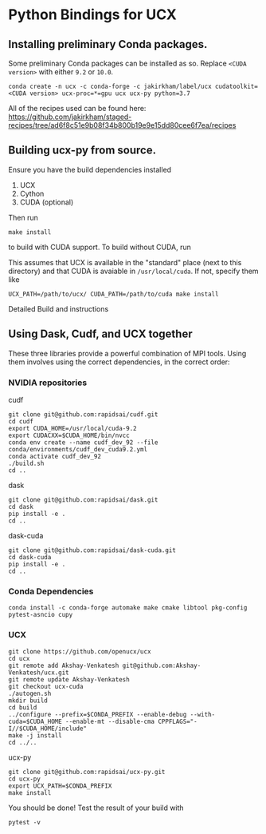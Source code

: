 # Python Bindings for UCX

## Installing preliminary Conda packages.

Some preliminary Conda packages can be installed as so. Replace `<CUDA
version>` with either `9.2` or `10.0`.

```
conda create -n ucx -c conda-forge -c jakirkham/label/ucx cudatoolkit=<CUDA version> ucx-proc=*=gpu ucx ucx-py python=3.7
```

All of the recipes used can be found here: https://github.com/jakirkham/staged-recipes/tree/ad6f8c51e9b08f34b800b19e9e15dd80cee6f7ea/recipes

## Building ucx-py from source.

Ensure you have the build dependencies installed

1. UCX
2. Cython
3. CUDA (optional)

Then run

    make install

to build with CUDA support. To build without CUDA, run

This assumes that UCX is available in the "standard" place (next to this directory)
and that CUDA is avaiable in `/usr/local/cuda`. If not, specify them like

    UCX_PATH=/path/to/ucx/ CUDA_PATH=/path/to/cuda make install

Detailed Build and instructions

## Using Dask, Cudf, and UCX together ##

These three libraries provide a powerful combination of MPI tools. Using them involves using the correct dependencies, in the correct order:

### NVIDIA repositories ###
cudf

    git clone git@github.com:rapidsai/cudf.git
    cd cudf
    export CUDA_HOME=/usr/local/cuda-9.2
    export CUDACXX=$CUDA_HOME/bin/nvcc
    conda env create --name cudf_dev_92 --file conda/environments/cudf_dev_cuda9.2.yml
    conda activate cudf_dev_92
    ./build.sh
    cd ..

dask

    git clone git@github.com:rapidsai/dask.git
    cd dask
    pip install -e .
    cd ..

dask-cuda

    git clone git@github.com:rapidsai/dask-cuda.git
    cd dask-cuda
    pip install -e .
    cd ..

### Conda Dependencies ###

    conda install -c conda-forge automake make cmake libtool pkg-config pytest-asncio cupy

### UCX ###

    git clone https://github.com/openucx/ucx
    cd ucx
    git remote add Akshay-Venkatesh git@github.com:Akshay-Venkatesh/ucx.git
    git remote update Akshay-Venkatesh
    git checkout ucx-cuda
    ./autogen.sh
    mkdir build
    cd build
    ../configure --prefix=$CONDA_PREFIX --enable-debug --with-cuda=$CUDA_HOME --enable-mt --disable-cma CPPFLAGS="-I//$CUDA_HOME/include"
    make -j install
    cd ../..

ucx-py

    git clone git@github.com:rapidsai/ucx-py.git
    cd ucx-py
    export UCX_PATH=$CONDA_PREFIX
    make install

You should be done! Test the result of your build with

    pytest -v
